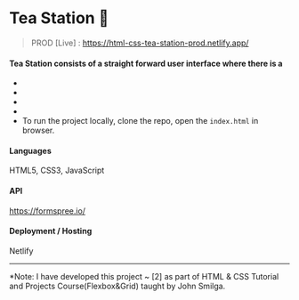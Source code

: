 # Tea Station 🍵

> PROD [Live] : https://html-css-tea-station-prod.netlify.app/

#### Tea Station consists of a straight forward user interface where there is a

-
-
-
-
- To run the project locally, clone the repo, open the `index.html` in browser.

#### Languages

HTML5, CSS3, JavaScript

#### API

https://formspree.io/

#### Deployment / Hosting

Netlify

---

\*Note: I have developed this project ~ [2] as part of HTML & CSS Tutorial and Projects Course(Flexbox&Grid) taught by John Smilga.
